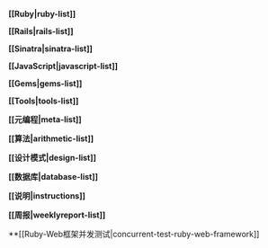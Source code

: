 **[[Ruby|ruby-list]]**

**[[Rails|rails-list]]**  

**[[Sinatra|sinatra-list]]**  

**[[JavaScript|javascript-list]]**

**[[Gems|gems-list]]**

**[[Tools|tools-list]]**

**[[元编程|meta-list]]**

**[[算法|arithmetic-list]]**

**[[设计模式|design-list]]**

**[[数据库|database-list]]**

**[[说明|instructions]]**  

**[[周报|weeklyreport-list]]**   

**[[Ruby-Web框架并发测试|concurrent-test-ruby-web-framework]]  




